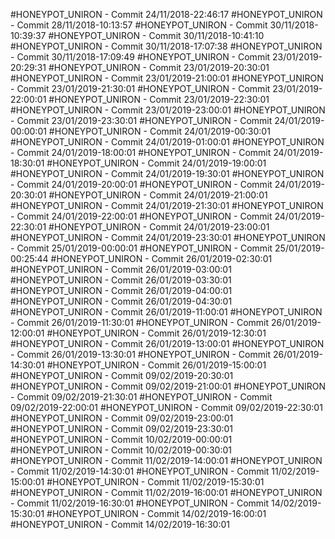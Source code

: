 #HONEYPOT_UNIRON - Commit 24/11/2018-22:46:17
#HONEYPOT_UNIRON - Commit 28/11/2018-10:13:57
#HONEYPOT_UNIRON - Commit 30/11/2018-10:39:37
#HONEYPOT_UNIRON - Commit 30/11/2018-10:41:10
#HONEYPOT_UNIRON - Commit 30/11/2018-17:07:38
#HONEYPOT_UNIRON - Commit 30/11/2018-17:09:49
#HONEYPOT_UNIRON - Commit 23/01/2019-20:29:31
#HONEYPOT_UNIRON - Commit 23/01/2019-20:30:01
#HONEYPOT_UNIRON - Commit 23/01/2019-21:00:01
#HONEYPOT_UNIRON - Commit 23/01/2019-21:30:01
#HONEYPOT_UNIRON - Commit 23/01/2019-22:00:01
#HONEYPOT_UNIRON - Commit 23/01/2019-22:30:01
#HONEYPOT_UNIRON - Commit 23/01/2019-23:00:01
#HONEYPOT_UNIRON - Commit 23/01/2019-23:30:01
#HONEYPOT_UNIRON - Commit 24/01/2019-00:00:01
#HONEYPOT_UNIRON - Commit 24/01/2019-00:30:01
#HONEYPOT_UNIRON - Commit 24/01/2019-01:00:01
#HONEYPOT_UNIRON - Commit 24/01/2019-18:00:01
#HONEYPOT_UNIRON - Commit 24/01/2019-18:30:01
#HONEYPOT_UNIRON - Commit 24/01/2019-19:00:01
#HONEYPOT_UNIRON - Commit 24/01/2019-19:30:01
#HONEYPOT_UNIRON - Commit 24/01/2019-20:00:01
#HONEYPOT_UNIRON - Commit 24/01/2019-20:30:01
#HONEYPOT_UNIRON - Commit 24/01/2019-21:00:01
#HONEYPOT_UNIRON - Commit 24/01/2019-21:30:01
#HONEYPOT_UNIRON - Commit 24/01/2019-22:00:01
#HONEYPOT_UNIRON - Commit 24/01/2019-22:30:01
#HONEYPOT_UNIRON - Commit 24/01/2019-23:00:01
#HONEYPOT_UNIRON - Commit 24/01/2019-23:30:01
#HONEYPOT_UNIRON - Commit 25/01/2019-00:00:01
#HONEYPOT_UNIRON - Commit 25/01/2019-00:25:44
#HONEYPOT_UNIRON - Commit 26/01/2019-02:30:01
#HONEYPOT_UNIRON - Commit 26/01/2019-03:00:01
#HONEYPOT_UNIRON - Commit 26/01/2019-03:30:01
#HONEYPOT_UNIRON - Commit 26/01/2019-04:00:01
#HONEYPOT_UNIRON - Commit 26/01/2019-04:30:01
#HONEYPOT_UNIRON - Commit 26/01/2019-11:00:01
#HONEYPOT_UNIRON - Commit 26/01/2019-11:30:01
#HONEYPOT_UNIRON - Commit 26/01/2019-12:00:01
#HONEYPOT_UNIRON - Commit 26/01/2019-12:30:01
#HONEYPOT_UNIRON - Commit 26/01/2019-13:00:01
#HONEYPOT_UNIRON - Commit 26/01/2019-13:30:01
#HONEYPOT_UNIRON - Commit 26/01/2019-14:30:01
#HONEYPOT_UNIRON - Commit 26/01/2019-15:00:01
#HONEYPOT_UNIRON - Commit 09/02/2019-20:30:01
#HONEYPOT_UNIRON - Commit 09/02/2019-21:00:01
#HONEYPOT_UNIRON - Commit 09/02/2019-21:30:01
#HONEYPOT_UNIRON - Commit 09/02/2019-22:00:01
#HONEYPOT_UNIRON - Commit 09/02/2019-22:30:01
#HONEYPOT_UNIRON - Commit 09/02/2019-23:00:01
#HONEYPOT_UNIRON - Commit 09/02/2019-23:30:01
#HONEYPOT_UNIRON - Commit 10/02/2019-00:00:01
#HONEYPOT_UNIRON - Commit 10/02/2019-00:30:01
#HONEYPOT_UNIRON - Commit 11/02/2019-14:00:01
#HONEYPOT_UNIRON - Commit 11/02/2019-14:30:01
#HONEYPOT_UNIRON - Commit 11/02/2019-15:00:01
#HONEYPOT_UNIRON - Commit 11/02/2019-15:30:01
#HONEYPOT_UNIRON - Commit 11/02/2019-16:00:01
#HONEYPOT_UNIRON - Commit 11/02/2019-16:30:01
#HONEYPOT_UNIRON - Commit 14/02/2019-15:30:01
#HONEYPOT_UNIRON - Commit 14/02/2019-16:00:01
#HONEYPOT_UNIRON - Commit 14/02/2019-16:30:01
